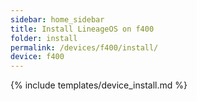 ```yaml
---
sidebar: home_sidebar
title: Install LineageOS on f400
folder: install
permalink: /devices/f400/install/
device: f400
---
```

{% include templates/device_install.md %}
